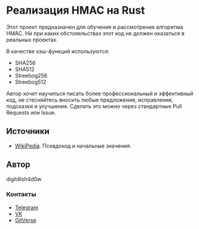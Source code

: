 # Реализация HMAC на Rust

Этот проект предназначен для обучения и рассмотрения алгоритма HMAC.
Ни при каких обстояельствах этот код не должен оказаться в реальных проектах.

В качестве хэш-функций используются:
- SHA256
- SHA512
- Streebog256
- Streebog512

Автор хочет научиться писать более профессиональный и эффективный код, не стесняйтесь вносить любые предложения, исправления, подсказки и улучшения. Сделать это можно через стандартные Pull Requests или Issue.

## Источники

- [WikiPedia](https://ru.wikipedia.org/wiki/HMAC). Псевдокод и начальные значения.

## Автор

digit4lsh4d0w

### Контакты

- [Telegram](https://telegram.me/digit4lsh4d0w)
- [VK](https://vk.com/digit4lsh4d0w)
- [GitVerse](https://gitverse.ru/digit4lsh4d0w)